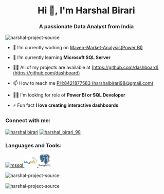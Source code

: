 <h1 align="center">Hi 👋, I'm Harshal Birari</h1>
<h3 align="center">A passionate Data Analyst from India</h3>

<p align="left"> <img src="https://komarev.com/ghpvc/?username=harshal-project-source&label=Profile%20views&color=0e75b6&style=flat" alt="harshal-project-source" /> </p>

- 🔭 I’m currently working on [Maven-Market-Analysis(Power BI)](https://github.com/Harshal-Project-Source/Maven-Market-Analysis)

- 🌱 I’m currently learning **Microsoft SQL Server**

- 👨‍💻 All of my projects are available at [https://github.com/dashboard](https://github.com/dashboard)

- 📫 How to reach me [PH:8421877583 (harshalbirari98@gmail.com)](PH:8421877583 (harshalbirari98@gmail.com))

- 👨‍💻 I'm looking for role of **Power BI or SQL Developer**

- ⚡ Fun fact **I love creating interactive dashboards**

<h3 align="left">Connect with me:</h3>
<p align="left">
<a href="https://linkedin.com/in/harshal birari" target="blank"><img align="center" src="https://raw.githubusercontent.com/rahuldkjain/github-profile-readme-generator/master/src/images/icons/Social/linked-in-alt.svg" alt="harshal birari" height="30" width="40" /></a>
<a href="https://instagram.com/harshal_birari_98" target="blank"><img align="center" src="https://raw.githubusercontent.com/rahuldkjain/github-profile-readme-generator/master/src/images/icons/Social/instagram.svg" alt="harshal_birari_98" height="30" width="40" /></a>
</p>

<h3 align="left">Languages and Tools:</h3>
<p align="left"> <a href="https://www.microsoft.com/en-us/sql-server" target="_blank" rel="noreferrer"> <img src="https://www.svgrepo.com/show/303229/microsoft-sql-server-logo.svg" alt="mssql" width="40" height="40"/> </a> <a href="https://www.mysql.com/" target="_blank" rel="noreferrer"> <img src="https://raw.githubusercontent.com/devicons/devicon/master/icons/mysql/mysql-original-wordmark.svg" alt="mysql" width="40" height="40"/> </a> <a href="https://www.postgresql.org" target="_blank" rel="noreferrer"> <img src="https://raw.githubusercontent.com/devicons/devicon/master/icons/postgresql/postgresql-original-wordmark.svg" alt="postgresql" width="40" height="40"/> </a> </p>

<p><img align="center" src="https://github-readme-stats.vercel.app/api/top-langs?username=harshal-project-source&show_icons=true&locale=en&layout=compact" alt="harshal-project-source" /></p>

<p><img align="center" src="https://github-readme-streak-stats.herokuapp.com/?user=harshal-project-source&" alt="harshal-project-source" /></p>
